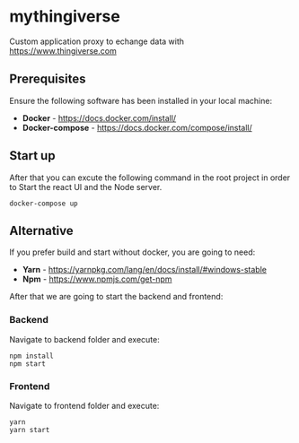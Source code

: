 # mythingiverse
Custom application proxy to echange data with https://www.thingiverse.com

## Prerequisites
Ensure the following software has been installed in your local machine:

- **Docker** - https://docs.docker.com/install/
- **Docker-compose** - https://docs.docker.com/compose/install/

## Start up

After that you can excute the following command in the root project in order to Start the react UI and the Node server.

```
docker-compose up
```

## Alternative

If you prefer build and start without docker, you are going to need:

- **Yarn** - https://yarnpkg.com/lang/en/docs/install/#windows-stable
- **Npm** - https://www.npmjs.com/get-npm 

After that we are going to start the backend and frontend:

### Backend

Navigate to backend folder and execute:

```
npm install
npm start
```

### Frontend

Navigate to frontend folder and execute:

```
yarn
yarn start
```